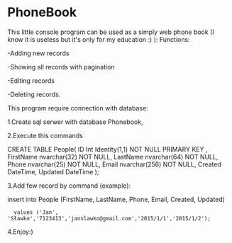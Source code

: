 # PhoneBook
This little console program can be used as a simply web phone book (I know it is useless but it's only for my education :) ):
Functions:

-Adding new records

-Showing all records with pagination

-Editing records

-Deleting records.


This program require connection with database:

1.Create sql serwer with database Phonebook,

2.Execute this commands

  CREATE TABLE People(
  ID Int Identity(1,1) NOT NULL PRIMARY KEY ,
  FirstName nvarchar(32) NOT NULL,
  LastName nvarchar(64) NOT NULL,
  Phone nvarchar(25) NOT NULL,
  Email nvarchar(256) NOT NULL,
  Created DateTime,
  Updated DateTime
  ); 

3.Add few record by command (example):

   insert into People (FirstName, LastName, Phone, Email, Created, Updated)
   
	  values ('Jan', 'Sławko','7123413','janslawko@gmail.com','2015/1/1','2015/1/2');
	
4.Enjoy:)
